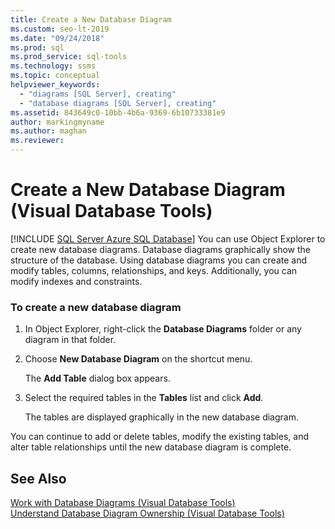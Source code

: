 ```yaml
---
title: Create a New Database Diagram
ms.custom: seo-lt-2019
ms.date: "09/24/2018"
ms.prod: sql
ms.prod_service: sql-tools
ms.technology: ssms
ms.topic: conceptual
helpviewer_keywords: 
  - "diagrams [SQL Server], creating"
  - "database diagrams [SQL Server], creating"
ms.assetid: 843649c0-10bb-4b6a-9369-6b10733381e9
author: markingmyname
ms.author: maghan
ms.reviewer: 
---
```

# Create a New Database Diagram (Visual Database Tools)
[!INCLUDE [SQL Server Azure SQL Database](../../includes/applies-to-version/sql-asdb.md)]
You can use Object Explorer to create new database diagrams. Database diagrams graphically show the structure of the database. Using database diagrams you can create and modify tables, columns, relationships, and keys. Additionally, you can modify indexes and constraints.  
  
### To create a new database diagram  
  
1.  In Object Explorer, right-click the **Database Diagrams** folder or any diagram in that folder.  
  
2.  Choose **New Database Diagram** on the shortcut menu.  
  
    The **Add Table** dialog box appears.  
  
3.  Select the required tables in the **Tables** list and click **Add**.  
  
    The tables are displayed graphically in the new database diagram.  
  
You can continue to add or delete tables, modify the existing tables, and alter table relationships until the new database diagram is complete.  
  
## See Also  
[Work with Database Diagrams &#40;Visual Database Tools&#41;](../../ssms/visual-db-tools/work-with-database-diagrams-visual-database-tools.md)  
[Understand Database Diagram Ownership &#40;Visual Database Tools&#41;](../../ssms/visual-db-tools/understand-database-diagram-ownership-visual-database-tools.md)
